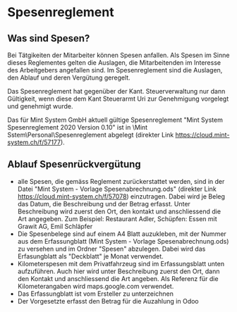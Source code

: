 # Spesenreglement

## Was sind Spesen?
Bei Tätgikeiten der Mitarbeiter können Spesen anfallen. Als Spesen im Sinne dieses Reglementes gelten die Auslagen, die Mitarbeitenden im Interesse des Arbeitgebers angefallen sind. Im Spesenreglement sind die Auslagen, den Ablauf und deren Vergütung geregelt. 

Das Spesenreglement hat gegenüber der Kant. Steuerverwaltung nur dann Gültigkeit, wenn diese dem Kant Steuerarmt Uri zur Genehmigung vorgelegt und genehmigt wurde.

Das für Mint System GmbH aktuell gültige Spesenreglement "Mint System Spesenreglement 2020 Version 0.10" ist in \Mint Sstem\Personal\Spesenreglement abgelegt (direkter Link https://cloud.mint-system.ch/f/57177).

## Ablauf Spesenrückvergütung
- alle Spesen, die gemäss Reglement zurückerstattet werden, sind in der Datei "Mint System - Vorlage Spesenabrechnung.ods" (direkter Link https://cloud.mint-system.ch/f/57078) einzutragen. Dabei wird je Beleg das Datum, die Beschreibung und der Betrag erfasst. Unter Beschreibung wird zuerst den Ort, den kontakt und anschliessend die Art angegeben. 
	Zum Beispiel: Restaurant Adler, Schüpfen: Essen mit Grawit AG, Emil Schläpfer
- Die Spesenbelege sind auf einem A4 Blatt auzukleben, mit der Nummer aus dem Erfassungblatt (Mint System - Vorlage Spesenabrechnung.ods) zu versehen und im Ordner "Spesen" abzulegen. Dabei wird das Erfasungblatt als "Deckblatt" je Monat verwendet.
- Kilometerspesen mit dem Privatfahrzeug sind im Erfassungsblatt unten aufzuführen. Auch hier wird unter Beschreibung zuerst den Ort, dann den Kontakt und anschliessend die Art angeben. Als Referenz für die Kilometerangaben wird maps.google.com verwendet.
- Das Erfassungblatt ist vom Ersteller zu unterzeichnen
- Der Vorgesetzte erfasst den Betrag für die Auzahlung in Odoo 



 

